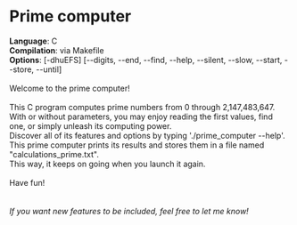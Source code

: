 # Prime computer
<b>Language</b>: C<br>
<b>Compilation</b>: via Makefile<br>
<b>Options</b>: [-dhuEFS] [--digits, --end, --find, --help, --silent, --slow, --start, --store, --until]<br>
<br>
Welcome to the prime computer!<br>
<br>
This C program computes prime numbers from 0 through 2,147,483,647.<br>
With or without parameters, you may enjoy reading the first values, find one, or simply unleash its computing power.<br>
Discover all of its features and options by typing './prime_computer --help'.<br>
This prime computer prints its results and stores them in a file named "calculations_prime.txt".<br>
This way, it keeps on going when you launch it again.<br>
<br>
Have fun!<br>
<br>
<br>
<i>If you want new features to be included, feel free to let me know!</i>